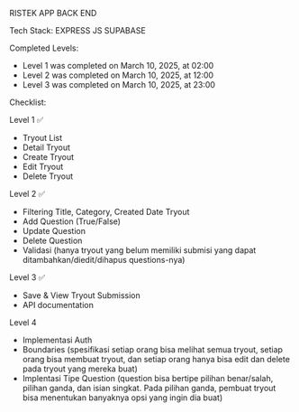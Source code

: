 RISTEK APP BACK END

Tech Stack:
EXPRESS JS
SUPABASE

Completed Levels:

- Level 1 was completed on March 10, 2025, at 02:00
- Level 2 was completed on March 10, 2025, at 12:00
- Level 3 was completed on March 10, 2025, at 23:00

Checklist:

Level 1 ✅

- Tryout List
- Detail Tryout
- Create Tryout
- Edit Tryout
- Delete Tryout

Level 2 ✅

- Filtering Title, Category, Created Date Tryout
- Add Question (True/False)
- Update Question
- Delete Question
- Validasi (hanya tryout yang belum memiliki submisi yang dapat ditambahkan/diedit/dihapus questions-nya)

Level 3 ✅

- Save & View Tryout Submission
- API documentation

Level 4 

- Implementasi Auth
- Boundaries (spesifikasi setiap orang bisa melihat semua tryout, setiap orang bisa membuat tryout, dan setiap orang hanya bisa edit dan delete pada tryout yang mereka buat)
- Implentasi Tipe Question (question bisa bertipe pilihan benar/salah, pilihan ganda, dan isian singkat. Pada pilihan ganda, pembuat tryout bisa menentukan banyaknya opsi yang ingin dia buat)
